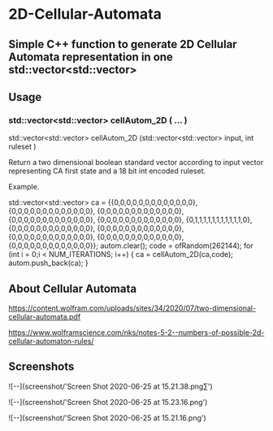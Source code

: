 # 2D-Cellular-Automata

## Simple C++ function to generate 2D Cellular Automata representation in one std::vector<std::vector<bool>>

## Usage

### std::vector<std::vector<bool>> cellAutom_2D ( ... )
std::vector<std::vector<bool>> cellAutom_2D (std::vector<std::vector<bool>> input, int ruleset )

Return a two dimensional boolean standard vector according to input vector representing CA first state and a 18 bit int encoded ruleset.

Example.

std::vector<std::vector<bool>> ca = {{0,0,0,0,0,0,0,0,0,0,0,0,0},
                                                                                {0,0,0,0,0,0,0,0,0,0,0,0,0},
                                                                                {0,0,0,0,0,0,0,0,0,0,0,0,0},
                                                                                {0,0,0,0,0,0,0,0,0,0,0,0,0},
                                                                                {0,0,0,0,0,0,0,0,0,0,0,0,0},
                                                                                {0,1,1,1,1,1,1,1,1,1,1,1,0},
                                                                                {0,0,0,0,0,0,0,0,0,0,0,0,0},
                                                                                {0,0,0,0,0,0,0,0,0,0,0,0,0},
                                                                                {0,0,0,0,0,0,0,0,0,0,0,0,0},
                                                                                {0,0,0,0,0,0,0,0,0,0,0,0,0},
                                                                                {0,0,0,0,0,0,0,0,0,0,0,0,0}};
autom.clear();
code = ofRandom(262144);
for (int i = 0;i < NUM_ITERATIONS; i++) {
    ca = cellAutom_2D(ca,code);
    autom.push_back(ca);
}

## About Cellular Automata

<https://content.wolfram.com/uploads/sites/34/2020/07/two-dimensional-cellular-automata.pdf>

<https://www.wolframscience.com/nks/notes-5-2--numbers-of-possible-2d-cellular-automaton-rules/>

## Screenshots

![--](screenshot/'Screen Shot 2020-06-25 at 15.21.38.png∑')

![--](screenshot/'Screen Shot 2020-06-25 at 15.23.16.png')

![--](screenshot/'Screen Shot 2020-06-25 at 15.21.16.png')



